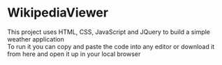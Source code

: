 # WikipediaViewer
This project uses HTML, CSS, JavaScript and JQuery to build a simple weather application <br>
To run it you can copy and paste the code into any editor or download it from here and open it up in your local browser

